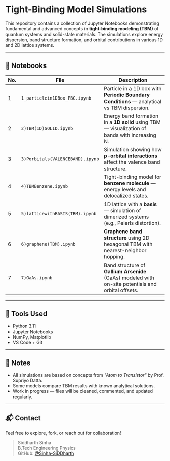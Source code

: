# Tight-Binding Model Simulations

This repository contains a collection of Jupyter Notebooks demonstrating fundamental and advanced concepts in **tight-binding modeling (TBM)** of quantum systems and solid-state materials. The simulations explore energy dispersion, band structure formation, and orbital contributions in various 1D and 2D lattice systems.

---

## 📁 Notebooks

| No. | File | Description |
|-----|------|-------------|
| 1 | `1_particlein1DBox_PBC.ipynb` | Particle in a 1D box with **Periodic Boundary Conditions** — analytical vs TBM dispersion. |
| 2 | `2)TBM(1D)SOLID.ipynb` | Energy band formation in a **1D solid** using TBM — visualization of bands with increasing N. |
| 3 | `3)Porbitals(VALENCEBAND).ipynb` | Simulation showing how **p-orbital interactions** affect the valence band structure. |
| 4 | `4)TBMBenzene.ipynb` | Tight-binding model for **benzene molecule** — energy levels and delocalized states. |
| 5 | `5)latticewithBASIS(TBM).ipynb` | 1D lattice with a **basis** — simulation of dimerized systems (e.g., Peierls distortion). |
| 6 | `6)graphene(TBM).ipynb` | **Graphene band structure** using 2D hexagonal TBM with nearest-neighbor hopping. |
| 7 | `7)GaAs.ipynb` | Band structure of **Gallium Arsenide** (GaAs) modeled with on-site potentials and orbital offsets. |

---

## 🧪 Tools Used

- Python 3.11
- Jupyter Notebooks
- NumPy, Matplotlib
- VS Code + Git

---

## 📌 Notes

- All simulations are based on concepts from *"Atom to Transistor"* by Prof. Supriyo Datta.
- Some models compare TBM results with known analytical solutions.
- Work in progress — files will be cleaned, commented, and updated regularly.

---

## 📬 Contact

Feel free to explore, fork, or reach out for collaboration!

> Siddharth Sinha  
> B.Tech Engineering Physics  
> GitHub: [@Sinha-SiDDharth](https://github.com/Sinha-SiDDharth)  
